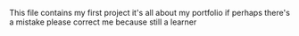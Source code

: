 This file contains my first project 
it's all about my portfolio
if perhaps there's a mistake please correct me because still a learner 
